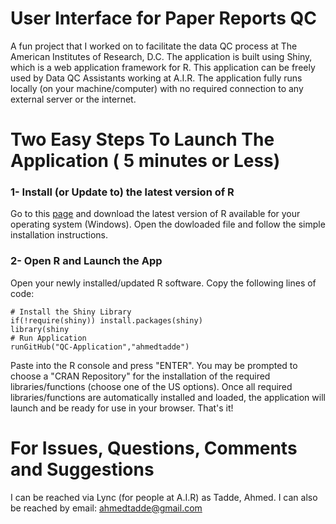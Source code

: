 # User Interface for Paper Reports QC
A fun project that I worked on to facilitate the data QC process at The American Institutes of Research, D.C. The application is built using Shiny, which is a web application framework for R. This application can be freely used by Data QC Assistants working at A.I.R. The application fully runs locally (on your machine/computer) with no required connection to any external server or the internet.



# Two Easy Steps To Launch The Application ( 5 minutes or Less)
### 1- Install (or Update to) the latest version of R
Go to this [page](https://cran.rstudio.com/) and download the latest version of R available for your operating system (Windows). Open the dowloaded file and follow the simple installation instructions.

### 2- Open R and Launch the App
Open your newly installed/updated R software. Copy the following lines of code:
```
# Install the Shiny Library
if(!require(shiny)) install.packages(shiny)
library(shiny
# Run Application
runGitHub("QC-Application","ahmedtadde")

```
Paste into the R console and press "ENTER". You may be prompted to choose a "CRAN Repository" for the installation of the required libraries/functions (choose one of the US options). Once all required libraries/functions are automatically installed and loaded, the application will launch and be ready for use in your browser. That's it!

# For Issues, Questions, Comments and Suggestions
I can be reached via Lync (for people at A.I.R) as Tadde, Ahmed. I can also be reached by email: ahmedtadde@gmail.com
